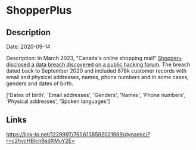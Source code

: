 # ShopperPlus

## Description

Date: 2020-09-14

Description:
In March 2023, &quot;Canada's online shopping mall&quot; <a href="https://twitter.com/MikeSafariMusic/status/1634251270817980424" target="_blank" rel="noopener">Shopper+ disclosed a data breach discovered on a public hacking forum</a>. The breach dated back to September 2020 and included 878k customer records with email and physical addresses, names, phone numbers and in some cases, genders and dates of birth.


['Dates of birth', 'Email addresses', 'Genders', 'Names', 'Phone numbers', 'Physical addresses', 'Spoken languages']

## Links

https://link-to.net/1229997/761.6138592021969/dynamic/?r=c2hvcHBlcnBsdXMuY2E=